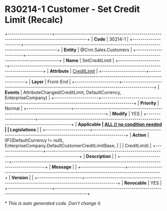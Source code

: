 ﻿---
erp.type: front-end-business-rule
erp.entity: Crm.Sales.Customers
---

# R30214-1 Customer - Set Credit Limit (Recalc)
+----------------------+----------------------------------------------------------------------------------------------+
| **Code**             | 30214-1                                                                                      |
+----------------------+----------------------------------------------------------------------------------------------+
| **Entity**           | @Crm.Sales.Customers                                                                         |
+----------------------+----------------------------------------------------------------------------------------------+
| **Name**             | SetCreditLimit                                                                               |
+----------------------+----------------------------------------------------------------------------------------------+
| **Attribute**        | [CreditLimit](../entities/Crm.Sales.Customers.md#creditlimit)                                |
+----------------------+----------------------------------------------------------------------------------------------+
| **Layer**            | Front-End                                                                                    |
+----------------------+----------------------------------------------------------------------------------------------+
| **Events**           | AttributeChanged(CreditLimit, DefaultCurrency, EnterpriseCompany)                            |
+----------------------+----------------------------------------------------------------------------------------------+
| **Priority**         | Normal                                                                                       |
+----------------------+----------------------------------------------------------------------------------------------+
| **Modify**           | YES                                                                                          |
+----------------------+----------------------------------------------------------------------------------------------+
| **Applicable         | [ALL // no condition needed](xref:applicable-legislations)                                   |
| Legislations**       |                                                                                              |
+----------------------+----------------------------------------------------------------------------------------------+
| **Action**           | IIF((DefaultCurrency != null), EnterpriseCompany.DefaultCustomerCreditLimitBase,             |
|                      | CreditLimit)                                                                                 |
+----------------------+----------------------------------------------------------------------------------------------+
| **Description**      |                                                                                              |
+----------------------+----------------------------------------------------------------------------------------------+
| **Message**          |                                                                                              |
+----------------------+----------------------------------------------------------------------------------------------+
| **Version**          |                                                                                              |
+----------------------+----------------------------------------------------------------------------------------------+
| **Revocable**        | YES                                                                                          |
+----------------------+----------------------------------------------------------------------------------------------+

*\* This is auto generated code. Don't change it.*
